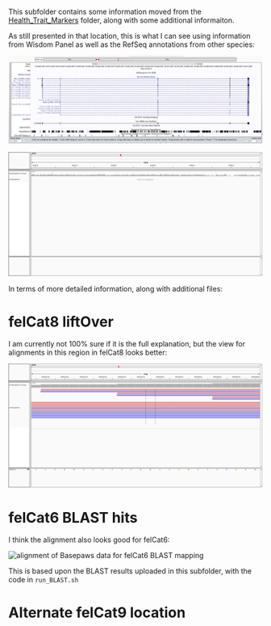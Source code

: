 This subfolder contains some information moved from the [Health_Trait_Markers](https://github.com/cwarden45/Bastu_Cat_Genome/edit/master/Basepaws_Notes/Health_Trait_Markers) folder, along with some additional informaiton.

As still presented in that location, this is what I can see using information from Wisdom Panel as well as the RefSeq annotations from other species:

![Possible UCSC TYR footprint](https://github.com/cwarden45/Bastu_Cat_Genome/blob/master/Basepaws_Notes/Health_Trait_Markers/UCSC-TYR.PNG "Possible UCSC TYR footprint")

![alignment of Basepaws data for region above](https://github.com/cwarden45/Bastu_Cat_Genome/blob/master/Basepaws_Notes/Health_Trait_Markers/UCSC-TYR-IGV_screenshot.PNG "alignment of Basepaws data for region above")

In terms of more detailed information, along with additional files:

# felCat8 liftOver

I am currently not 100% sure if it is the full explanation, but the view for alignments in this region in felCat8 looks better:

![alignment of Basepaws data for felCat8 liftOver](https://github.com/cwarden45/Bastu_Cat_Genome/blob/master/Basepaws_Notes/Health_Trait_Markers/UCSC-felCat8_liftOver-TYR-IGV_screenshot.PNG "alignment of Basepaws data for felCat8 liftOver")

# felCat6 BLAST hits

I think the alignment also looks good for felCat6:

![alignment of Basepaws data for felCat6 BLAST mapping]([UCSC-felCat6_BLAST-TYR-IGV_screenshot.PNG](https://github.com/cwarden45/Bastu_Cat_Genome/blob/master/Basepaws_Notes/Health_Trait_Markers/UCSC-felCat6_BLAST-TYR-IGV_screenshot.PNG) "alignment of Basepaws data for felCat6 BLAST mapping")

This is based upon the BLAST results uploaded in this subfolder, with the code in `run_BLAST.sh`

# Alternate felCat9 location
